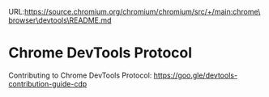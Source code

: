 URL:https://source.chromium.org/chromium/chromium/src/+/main:chrome\browser\devtools\README.md
# Chrome DevTools Protocol

Contributing to Chrome DevTools Protocol: <https://goo.gle/devtools-contribution-guide-cdp>
